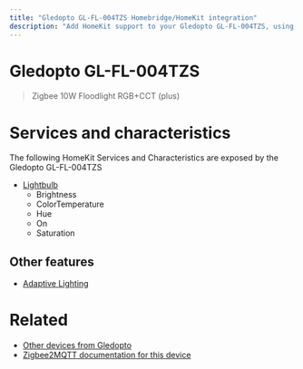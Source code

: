 ```yaml
---
title: "Gledopto GL-FL-004TZS Homebridge/HomeKit integration"
description: "Add HomeKit support to your Gledopto GL-FL-004TZS, using Homebridge, Zigbee2MQTT and homebridge-z2m."
---
```

<!---
This file has been GENERATED using src/docgen/docgen.ts
DO NOT EDIT THIS FILE MANUALLY!
-->
# Gledopto GL-FL-004TZS
> Zigbee 10W Floodlight RGB+CCT (plus)


# Services and characteristics
The following HomeKit Services and Characteristics are exposed by
the Gledopto GL-FL-004TZS

* [Lightbulb](../../light.md)
  * Brightness
  * ColorTemperature
  * Hue
  * On
  * Saturation


## Other features
* [Adaptive Lighting](../../light.md)


# Related
* [Other devices from Gledopto](../index.md#gledopto)
* [Zigbee2MQTT documentation for this device](https://www.zigbee2mqtt.io/devices/GL-FL-004TZS.html)